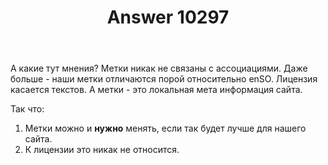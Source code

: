 ﻿---
title: "Answer 10297"
se.owner.user_id: 15479
se.owner.display_name: "Suvitruf - Andrei Apanasik"
se.owner.link: "https://ru.meta.stackoverflow.com/users/15479/suvitruf-andrei-apanasik"
se.answer_id: 10297
se.question_id: 10295
se.post_type: answer
se.score: 10
se.is_accepted: True
---
<p>А какие тут мнения? Метки никак не связаны с ассоциациями. Даже больше - наши метки отличаются порой относительно enSO. Лицензия касается текстов. А метки - это локальная мета информация сайта.</p>

<p>Так что:</p>

<ol>
<li>Метки можно и <strong>нужно</strong> менять, если так будет лучше для нашего сайта.</li>
<li>К лицензии это никак не относится.</li>
</ol>
